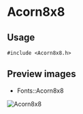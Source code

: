 Acorn8x8
==========

Usage
------

    #include <Acorn8x8.h>

Preview images
--------------
* Fonts::Acorn8x8 

![Acorn8x8](https://raw.githubusercontent.com/DisplayCore/Acorn8x8/master/Preview/Acorn8x8.png)

